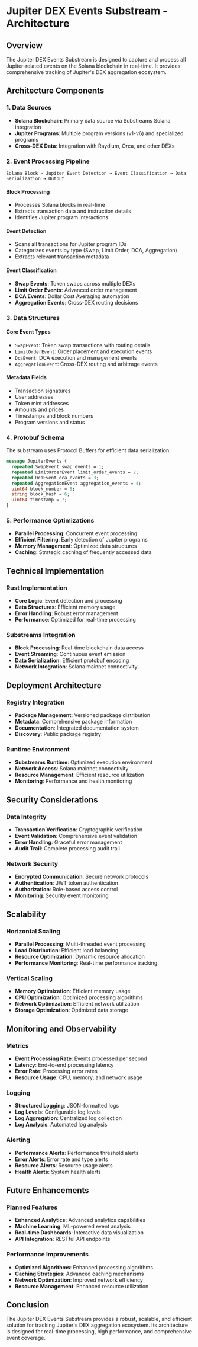 # Jupiter DEX Events Substream - Architecture

## Overview

The Jupiter DEX Events Substream is designed to capture and process all Jupiter-related events on the Solana blockchain in real-time. It provides comprehensive tracking of Jupiter's DEX aggregation ecosystem.

## Architecture Components

### 1. Data Sources
- **Solana Blockchain**: Primary data source via Substreams Solana integration
- **Jupiter Programs**: Multiple program versions (v1-v6) and specialized programs
- **Cross-DEX Data**: Integration with Raydium, Orca, and other DEXs

### 2. Event Processing Pipeline

```
Solana Block → Jupiter Event Detection → Event Classification → Data Serialization → Output
```

#### Block Processing
- Processes Solana blocks in real-time
- Extracts transaction data and instruction details
- Identifies Jupiter program interactions

#### Event Detection
- Scans all transactions for Jupiter program IDs
- Categorizes events by type (Swap, Limit Order, DCA, Aggregation)
- Extracts relevant transaction metadata

#### Event Classification
- **Swap Events**: Token swaps across multiple DEXs
- **Limit Order Events**: Advanced order management
- **DCA Events**: Dollar Cost Averaging automation
- **Aggregation Events**: Cross-DEX routing decisions

### 3. Data Structures

#### Core Event Types
- `SwapEvent`: Token swap transactions with routing details
- `LimitOrderEvent`: Order placement and execution events
- `DcaEvent`: DCA execution and management events
- `AggregationEvent`: Cross-DEX routing and arbitrage events

#### Metadata Fields
- Transaction signatures
- User addresses
- Token mint addresses
- Amounts and prices
- Timestamps and block numbers
- Program versions and status

### 4. Protobuf Schema

The substream uses Protocol Buffers for efficient data serialization:

```protobuf
message JupiterEvents {
  repeated SwapEvent swap_events = 1;
  repeated LimitOrderEvent limit_order_events = 2;
  repeated DcaEvent dca_events = 3;
  repeated AggregationEvent aggregation_events = 4;
  uint64 block_number = 5;
  string block_hash = 6;
  uint64 timestamp = 7;
}
```

### 5. Performance Optimizations

- **Parallel Processing**: Concurrent event processing
- **Efficient Filtering**: Early detection of Jupiter programs
- **Memory Management**: Optimized data structures
- **Caching**: Strategic caching of frequently accessed data

## Technical Implementation

### Rust Implementation
- **Core Logic**: Event detection and processing
- **Data Structures**: Efficient memory usage
- **Error Handling**: Robust error management
- **Performance**: Optimized for real-time processing

### Substreams Integration
- **Block Processing**: Real-time blockchain data access
- **Event Streaming**: Continuous event emission
- **Data Serialization**: Efficient protobuf encoding
- **Network Integration**: Solana mainnet connectivity

## Deployment Architecture

### Registry Integration
- **Package Management**: Versioned package distribution
- **Metadata**: Comprehensive package information
- **Documentation**: Integrated documentation system
- **Discovery**: Public package registry

### Runtime Environment
- **Substreams Runtime**: Optimized execution environment
- **Network Access**: Solana mainnet connectivity
- **Resource Management**: Efficient resource utilization
- **Monitoring**: Performance and health monitoring

## Security Considerations

### Data Integrity
- **Transaction Verification**: Cryptographic verification
- **Event Validation**: Comprehensive event validation
- **Error Handling**: Graceful error management
- **Audit Trail**: Complete processing audit trail

### Network Security
- **Encrypted Communication**: Secure network protocols
- **Authentication**: JWT token authentication
- **Authorization**: Role-based access control
- **Monitoring**: Security event monitoring

## Scalability

### Horizontal Scaling
- **Parallel Processing**: Multi-threaded event processing
- **Load Distribution**: Efficient load balancing
- **Resource Optimization**: Dynamic resource allocation
- **Performance Monitoring**: Real-time performance tracking

### Vertical Scaling
- **Memory Optimization**: Efficient memory usage
- **CPU Optimization**: Optimized processing algorithms
- **Network Optimization**: Efficient network utilization
- **Storage Optimization**: Optimized data storage

## Monitoring and Observability

### Metrics
- **Event Processing Rate**: Events processed per second
- **Latency**: End-to-end processing latency
- **Error Rate**: Processing error rates
- **Resource Usage**: CPU, memory, and network usage

### Logging
- **Structured Logging**: JSON-formatted logs
- **Log Levels**: Configurable log levels
- **Log Aggregation**: Centralized log collection
- **Log Analysis**: Automated log analysis

### Alerting
- **Performance Alerts**: Performance threshold alerts
- **Error Alerts**: Error rate and type alerts
- **Resource Alerts**: Resource usage alerts
- **Health Alerts**: System health alerts

## Future Enhancements

### Planned Features
- **Enhanced Analytics**: Advanced analytics capabilities
- **Machine Learning**: ML-powered event analysis
- **Real-time Dashboards**: Interactive data visualization
- **API Integration**: RESTful API endpoints

### Performance Improvements
- **Optimized Algorithms**: Enhanced processing algorithms
- **Caching Strategies**: Advanced caching mechanisms
- **Network Optimization**: Improved network efficiency
- **Resource Management**: Enhanced resource utilization

## Conclusion

The Jupiter DEX Events Substream provides a robust, scalable, and efficient solution for tracking Jupiter's DEX aggregation ecosystem. Its architecture is designed for real-time processing, high performance, and comprehensive event coverage.
